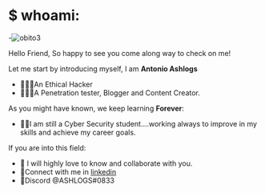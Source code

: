 # $ whoami:
-![obito3](https://user-images.githubusercontent.com/68753765/128184014-1aeabfb9-5127-4721-9801-9a4e0beb9d52.gif)

Hello Friend, So happy to see you come along way to check on me!

Let me start by introducing myself,
I am **Antonio Ashlogs**
- 🕵🏽‍♂️An Ethical Hacker
- 👨🏽‍💻A Penetration tester, Blogger and Content Creator.

As you might have known, we keep learning **Forever**:
- 👨‍🏫I am still a Cyber Security student....working always to improve in my skills and achieve my career goals.

If you are into this field:
- 💞 I will highly love to know and collaborate with you.
- 📱Connect with me in [linkedin](https://ng.linkedin.com/in/sir-ashlogs)
- 📱Discord @ASHLOGS#0833
